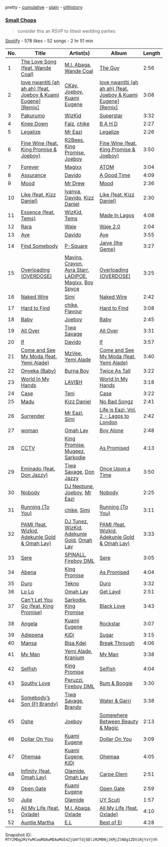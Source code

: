 pretty - [cumulative](/playlists/cumulative/37i9dQZF1DX18jYOKSXaB2.md) - [plain](/playlists/plain/37i9dQZF1DX18jYOKSXaB2) - [githistory](https://github.githistory.xyz/mackorone/spotify-playlist-archive/blob/main/playlists/plain/37i9dQZF1DX18jYOKSXaB2)

### [Small Chops ](https://open.spotify.com/playlist/37i9dQZF1DX18jYOKSXaB2)

> consider this an RSVP to littest wedding parties

[Spotify](https://open.spotify.com/user/spotify) - 578 likes - 52 songs - 2 hr 51 min

| No. | Title | Artist(s) | Album | Length |
|---|---|---|---|---|
| 1 | [The Love Song \(feat\. Wande Coal\)](https://open.spotify.com/track/1Dv2XVRbsgjdvGVqFSVYUE) | [M.I\. Abaga](https://open.spotify.com/artist/0obuUG86gXYcMtRMNKaYKL), [Wande Coal](https://open.spotify.com/artist/1fYVmAFB7sC7eDoF3mJXla) | [The Guy](https://open.spotify.com/album/29rxfdTVf1LiDLwAF1qW8u) | 2:56 |
| 2 | [love nwantiti \(ah ah ah\) \[feat\. Joeboy & Kuami Eugene\] \[Remix\]](https://open.spotify.com/track/140dx97IbJbQhIMd7AaHeb) | [CKay](https://open.spotify.com/artist/048LktY5zMnakWq7PTtFrz), [Joeboy](https://open.spotify.com/artist/1XavfPKBpNjkOfxHINlMHF), [Kuami Eugene](https://open.spotify.com/artist/0GGKrcPOlBkmBzQDf2Ogkl) | [love nwantiti \(ah ah ah\) \[feat\. Joeboy & Kuami Eugene\] \[Remix\]](https://open.spotify.com/album/4mI7w8746bh2UPt2LGeeEl) | 3:08 |
| 3 | [Pakurumo](https://open.spotify.com/track/2EahSgwzCKSvJMM2BOzDDu) | [WizKid](https://open.spotify.com/artist/3tVQdUvClmAT7URs9V3rsp) | [Superstar](https://open.spotify.com/album/16xW2AvG6yVXJJ0ZYJ5Dlb) | 3:32 |
| 4 | [Knee Down](https://open.spotify.com/track/3ovSaVUTDOtxfDw5xh9qJ4) | [Falz](https://open.spotify.com/artist/2s187JqHC9kipPLBLWXubl), [chike](https://open.spotify.com/artist/6zK1M4TcabpLQMNmmG2P0Q) | [B A H D](https://open.spotify.com/album/4XPvTEJV2cW7UxVPDV1EU8) | 2:27 |
| 5 | [Legalize](https://open.spotify.com/track/1kd8fI9o55GNWvNOfzKcz5) | [Mr Eazi](https://open.spotify.com/artist/4TAoP0f9OuWZUesao43xUW) | [Legalize](https://open.spotify.com/album/1tEdcrmOZMzd3CACVkxvEV) | 2:26 |
| 6 | [Fine Wine \(feat\. King Promise & Joeboy\)](https://open.spotify.com/track/3E3WIVDBt4rX4N2kRrwSah) | [R2Bees](https://open.spotify.com/artist/0LFsP7WPfu5inz9a1amcE4), [King Promise](https://open.spotify.com/artist/4tIKaxUmpXzshok2yCnwdf), [Joeboy](https://open.spotify.com/artist/1XavfPKBpNjkOfxHINlMHF) | [Fine Wine \(feat\. King Promise & Joeboy\)](https://open.spotify.com/album/3f6FbIilED8NakLgcWAhqi) | 3:50 |
| 7 | [Forever](https://open.spotify.com/track/17NVTfQBL35FZMAN5nd1pD) | [Magixx](https://open.spotify.com/artist/0rskhjcLm5BxjwZDRs4142) | [ATOM](https://open.spotify.com/album/7FhB7PZyXqiiq5sFAfAqfg) | 3:04 |
| 8 | [Assurance](https://open.spotify.com/track/3ZJblAM95vwSKA5IUloPJh) | [Davido](https://open.spotify.com/artist/0Y3agQaa6g2r0YmHPOO9rh) | [A Good Time](https://open.spotify.com/album/0s3BbZlcqsUdAD8wIYdO5n) | 4:09 |
| 9 | [Mood](https://open.spotify.com/track/6MxDZfKKNsiYwescOFGyY0) | [Mr Drew](https://open.spotify.com/artist/4pW48O5XBTgEEJWfr8btdK) | [Mood](https://open.spotify.com/album/5bonVIdxHsDgtdmzdLzVSp) | 2:36 |
| 10 | [Like \(feat\. Kizz Daniel\)](https://open.spotify.com/track/5Zez1biAREA2C8706kdlIb) | [Iyanya](https://open.spotify.com/artist/3ZUn6LYxdmmPYQqBhFWI3h), [Davido](https://open.spotify.com/artist/0Y3agQaa6g2r0YmHPOO9rh), [Kizz Daniel](https://open.spotify.com/artist/1X6cBGnXpEpN7CmflLKmLV) | [Like \(feat\. Kizz Daniel\)](https://open.spotify.com/album/45UWuUIciHbsLfZeJhbuIB) | 2:30 |
| 11 | [Essence \(feat\. Tems\)](https://open.spotify.com/track/5FG7Tl93LdH117jEKYl3Cm) | [WizKid](https://open.spotify.com/artist/3tVQdUvClmAT7URs9V3rsp), [Tems](https://open.spotify.com/artist/687cZJR45JO7jhk1LHIbgq) | [Made In Lagos](https://open.spotify.com/album/6HpMdN52TfJAwVbmkrFeBN) | 4:08 |
| 12 | [Rara](https://open.spotify.com/track/6cUNVadrO35cer0wgG7vVY) | [Waje](https://open.spotify.com/artist/6RaKdMfhnMdLFXvsWSZaa0) | [Waje 2.0](https://open.spotify.com/album/6Nob3kE5M2ZpgsIoIjRJnH) | 2:04 |
| 13 | [Aye](https://open.spotify.com/track/7wh3ROxsX7i6GflbQGhGo7) | [Davido](https://open.spotify.com/artist/0Y3agQaa6g2r0YmHPOO9rh) | [Aye](https://open.spotify.com/album/54KREqr92Gm0dbTLGHp0JE) | 3:55 |
| 14 | [Find Somebody](https://open.spotify.com/track/5Pj1Fogn76Q2FE5JUMh50Q) | [P\-Square](https://open.spotify.com/artist/42IUN9kTPdUdI1kre6L7Wk) | [Jaiye \(Ihe Geme\)](https://open.spotify.com/album/6oW8k8yOtMA04ypds2IFC0) | 3:27 |
| 15 | [Overloading \(OVERDOSE\)](https://open.spotify.com/track/4lVEVXrlQlXPdYWMGTwrFe) | [Mavins](https://open.spotify.com/artist/5JWBXFlYkBy3n2oN1To790), [Crayon](https://open.spotify.com/artist/3Uv5hfyuC7TkLsQ6p4ikSb), [Ayra Starr](https://open.spotify.com/artist/3ZpEKRjHaHANcpk10u6Ntq), [LADIPOE](https://open.spotify.com/artist/379IT6Szv0zgnw4xrdu4mu), [Magixx](https://open.spotify.com/artist/0rskhjcLm5BxjwZDRs4142), [Boy Spyce](https://open.spotify.com/artist/6DUbLg2GQ7Dd7G9v6uwoPT) | [Overloading \(OVERDOSE\)](https://open.spotify.com/album/0PhRHHW803w4pHDJR4AUw8) | 3:25 |
| 16 | [Naked Wire](https://open.spotify.com/track/5sFwnVasc8RuDlatiNHOXN) | [Simi](https://open.spotify.com/artist/4Ns55iOSe1Im2WU2e1Eym0) | [Naked Wire](https://open.spotify.com/album/1GOlHRebm95q6OxmRwYdKG) | 2:42 |
| 17 | [Hard to Find](https://open.spotify.com/track/2DEfBwqL5U7OP3UFKQJ0cq) | [chike](https://open.spotify.com/artist/6zK1M4TcabpLQMNmmG2P0Q), [Flavour](https://open.spotify.com/artist/0oKNR4ahj1CPnK2kQmbOfo) | [Hard to Find](https://open.spotify.com/album/5OgLCYPqsqVdwlGEijUEpQ) | 3:08 |
| 18 | [Baby](https://open.spotify.com/track/0Yz6pPFinS7EKfaZRMY4uT) | [Joeboy](https://open.spotify.com/artist/1XavfPKBpNjkOfxHINlMHF) | [Baby](https://open.spotify.com/album/41pcUIAFrsou8ikyNIN8Kn) | 2:45 |
| 19 | [All Over](https://open.spotify.com/track/23nv9GP4iBcQsCyN1bj2nF) | [Tiwa Savage](https://open.spotify.com/artist/1hNaHKp2Za5YdOAG0WnRbc) | [All Over](https://open.spotify.com/album/3lrdjLWnNdopRayM1NrH1d) | 3:31 |
| 20 | [If](https://open.spotify.com/track/0XQuWhRG7qD7OYHKsgt0BN) | [Davido](https://open.spotify.com/artist/0Y3agQaa6g2r0YmHPOO9rh) | [If](https://open.spotify.com/album/1N4On17z3onc2NH2XgHdLx) | 3:57 |
| 21 | [Come and See My Moda \(feat\. Yemi Alade\)](https://open.spotify.com/track/5W4iLxBJknbKAjNAUSH2L5) | [MzVee](https://open.spotify.com/artist/5KaayuYfGzUkFP7PfrwVu9), [Yemi Alade](https://open.spotify.com/artist/7fKO99ryLDo8VocdtVvwZW) | [Come and See My Moda \(feat\. Yemi Alade\)](https://open.spotify.com/album/6SHyTplp5zoiYCtmCjCSSi) | 3:40 |
| 22 | [Onyeka \(Baby\)](https://open.spotify.com/track/2v52t6uTRjPIgnh9HHBAaf) | [Burna Boy](https://open.spotify.com/artist/3wcj11K77LjEY1PkEazffa) | [Twice As Tall](https://open.spotify.com/album/4moiYbxseWbPD2moVhOYje) | 3:22 |
| 23 | [World In My Hands](https://open.spotify.com/track/5bYIDjsBb5mjKQdNfFj0fJ) | [LAVI$H](https://open.spotify.com/artist/0bW7J4hzno0eMC5TFZfDou) | [World In My Hands](https://open.spotify.com/album/7mQHiL0qIDYoHqUiBQ5ImB) | 3:18 |
| 24 | [Case](https://open.spotify.com/track/5HqngsF3BE19077Ilnw7N5) | [Teni](https://open.spotify.com/artist/3ukrG1BmfEiuo0KDj8YTTS) | [Case](https://open.spotify.com/album/3vhhduoyZmze3Av47M9OvM) | 3:22 |
| 25 | [Madu](https://open.spotify.com/track/69vmMU3DyducrazXbFmOqH) | [Kizz Daniel](https://open.spotify.com/artist/1X6cBGnXpEpN7CmflLKmLV) | [No Bad Songz](https://open.spotify.com/album/0DpLAtDsBunoPN3V8ir3QS) | 2:41 |
| 26 | [Surrender](https://open.spotify.com/track/3IQ3XI5Q2RjGYKGzkwCA65) | [Mr Eazi](https://open.spotify.com/artist/4TAoP0f9OuWZUesao43xUW), [Simi](https://open.spotify.com/artist/4Ns55iOSe1Im2WU2e1Eym0) | [Life is Eazi, Vol\. 2 \- Lagos to London](https://open.spotify.com/album/76ONwEklilRE14yBV1e5td) | 2:42 |
| 27 | [woman](https://open.spotify.com/track/5v8Fxy6Zw8gOzi802lpDOt) | [Omah Lay](https://open.spotify.com/artist/5yOvAmpIR7hVxiS6Ls5DPO) | [Boy Alone](https://open.spotify.com/album/5NLjxx8nRy9ooUmgpOvfem) | 2:48 |
| 28 | [CCTV](https://open.spotify.com/track/6t2gwKDfIKmpB52te0mmXM) | [King Promise](https://open.spotify.com/artist/4tIKaxUmpXzshok2yCnwdf), [Mugeez](https://open.spotify.com/artist/2xU6IU13MYie8RcM54Ovt0), [Sarkodie](https://open.spotify.com/artist/01DTVE3KmoPogPZaOvMqO8) | [As Promised](https://open.spotify.com/album/11sPQhjZhUDue2hWycZJyX) | 4:13 |
| 29 | [Eminado \(feat\. Don Jazzy\)](https://open.spotify.com/track/3Gxold2xHisD55irEJ7du7) | [Tiwa Savage](https://open.spotify.com/artist/1hNaHKp2Za5YdOAG0WnRbc), [Don Jazzy](https://open.spotify.com/artist/3orxvFDFViCLknRO2O2m8a) | [Once Upon a Time](https://open.spotify.com/album/26VFfANkR1FYyyTwtCi4eG) | 3:50 |
| 30 | [Nobody](https://open.spotify.com/track/7MtpW10epOD3sUtURL5ZDu) | [DJ Neptune](https://open.spotify.com/artist/3L4ZO0ZaSe1qeucpQK8tBR), [Joeboy](https://open.spotify.com/artist/1XavfPKBpNjkOfxHINlMHF), [Mr Eazi](https://open.spotify.com/artist/4TAoP0f9OuWZUesao43xUW) | [Nobody](https://open.spotify.com/album/0ZLCpl3DOiOgsbSssovdgt) | 2:25 |
| 31 | [Running \(To You\)](https://open.spotify.com/track/5rTC3tKShDyYK0wk0rq96X) | [chike](https://open.spotify.com/artist/6zK1M4TcabpLQMNmmG2P0Q), [Simi](https://open.spotify.com/artist/4Ns55iOSe1Im2WU2e1Eym0) | [Running \(To You\)](https://open.spotify.com/album/0rwqdLBpVDxg3QKhxOfZmH) | 3:11 |
| 32 | [PAMI \(feat\. Wizkid, Adekunle Gold & Omah Lay\)](https://open.spotify.com/track/6iC4xfqow6iAsRhPh5IrWz) | [DJ Tunez](https://open.spotify.com/artist/64oW4P0vsDhlorOxZKQi6a), [WizKid](https://open.spotify.com/artist/3tVQdUvClmAT7URs9V3rsp), [Adekunle Gold](https://open.spotify.com/artist/2IK173RXLiCSQ8fhDlAb3s), [Omah Lay](https://open.spotify.com/artist/5yOvAmpIR7hVxiS6Ls5DPO) | [PAMI \(feat\. Wizkid, Adekunle Gold & Omah Lay\)](https://open.spotify.com/album/6OTNestAuAxK7wytwRiq9q) | 3:33 |
| 33 | [Sere](https://open.spotify.com/track/7IDrQtd8JrnExDCPSq0W90) | [SPINALL](https://open.spotify.com/artist/2NtQA3PY9chI8l65ejZLTP), [Fireboy DML](https://open.spotify.com/artist/75VKfyoBlkmrJFDqo1o2VY) | [Sere](https://open.spotify.com/album/32hcgwyvVbizVzvyIGLfTT) | 3:05 |
| 34 | [Abena](https://open.spotify.com/track/4lICAx8Aqp6rRV2jfklUYu) | [King Promise](https://open.spotify.com/artist/4tIKaxUmpXzshok2yCnwdf) | [As Promised](https://open.spotify.com/album/11sPQhjZhUDue2hWycZJyX) | 4:04 |
| 35 | [Duro](https://open.spotify.com/track/4t59zVbRoCgnvyQ9hM3xP1) | [Tekno](https://open.spotify.com/artist/6IhG3Yxm3UW98jhyBvrIut) | [Duro](https://open.spotify.com/album/6CIcLjMo4Wjnj2zp6dQSTH) | 3:32 |
| 36 | [Lo Lo](https://open.spotify.com/track/20hZEnFjyvUIk4YkONRGMZ) | [Omah Lay](https://open.spotify.com/artist/5yOvAmpIR7hVxiS6Ls5DPO) | [Get Layd](https://open.spotify.com/album/2GsFfeO4XlGuOJMMJRhefL) | 2:51 |
| 37 | [Can't Let You Go \(feat\. King Promise\)](https://open.spotify.com/track/60HGKB4wbcZhClLTYIjzNw) | [Sarkodie](https://open.spotify.com/artist/01DTVE3KmoPogPZaOvMqO8), [King Promise](https://open.spotify.com/artist/4tIKaxUmpXzshok2yCnwdf) | [Black Love](https://open.spotify.com/album/38LPmNiFu2NPdKAPAYb7ct) | 3:43 |
| 38 | [Angela](https://open.spotify.com/track/0pPaHAsyHLYt45J42IXKuG) | [Kuami Eugene](https://open.spotify.com/artist/0GGKrcPOlBkmBzQDf2Ogkl) | [Rockstar](https://open.spotify.com/album/36YUG83DWnCl46Xwsad6lb) | 3:07 |
| 39 | [Adiepena](https://open.spotify.com/track/4wIhfF7Vfuku8za0g1sZge) | [KiDi](https://open.spotify.com/artist/14PimM6ohO2gYftuwTam9V) | [Sugar](https://open.spotify.com/album/4kVDoG1DZEIyLsULmAosQX) | 3:15 |
| 40 | [Mansa](https://open.spotify.com/track/3Aajl2Cw5V0KOIyIbHg6rT) | [Bisa Kdei](https://open.spotify.com/artist/4AN8jBgYwV1ieMsX1Ntxwc) | [Break Through](https://open.spotify.com/album/28sexcZHZO8Af5fg5rgwYL) | 4:06 |
| 41 | [My Man](https://open.spotify.com/track/6VaZy3CmYDMafPC6myZDeZ) | [Yemi Alade](https://open.spotify.com/artist/7fKO99ryLDo8VocdtVvwZW), [Kranium](https://open.spotify.com/artist/1LKo6ZA3RNvKtLa6zDu32S) | [My Man](https://open.spotify.com/album/2P0BnbvscGJpuGBlCUEIUA) | 3:38 |
| 42 | [Selfish](https://open.spotify.com/track/01VOoRJ86VrIIPPlMlJ06Y) | [King Promise](https://open.spotify.com/artist/4tIKaxUmpXzshok2yCnwdf) | [Selfish](https://open.spotify.com/album/4TxdkXdMxDBgRapJazxSkI) | 4:04 |
| 43 | [Southy Love](https://open.spotify.com/track/06mcgnr3eJ8cF8ed0WfdPA) | [Peruzzi](https://open.spotify.com/artist/5ywjxFhmhHGQBsK3DundNf), [Fireboy DML](https://open.spotify.com/artist/75VKfyoBlkmrJFDqo1o2VY) | [Rum & Boogie](https://open.spotify.com/album/0XVVlqghvytvnjjIeZakYC) | 3:30 |
| 44 | [Somebody’s Son \(Ft Brandy\)](https://open.spotify.com/track/3Z9B9GQ2fFx4IRCG8bbWys) | [Tiwa Savage](https://open.spotify.com/artist/1hNaHKp2Za5YdOAG0WnRbc), [Brandy](https://open.spotify.com/artist/05oH07COxkXKIMt6mIPRee) | [Water & Garri](https://open.spotify.com/album/4kaFvICfRtvFJawQ6p7VSW) | 3:38 |
| 45 | [Oshe](https://open.spotify.com/track/5IPbL3A6dxajsR5VAlNkuN) | [Joeboy](https://open.spotify.com/artist/1XavfPKBpNjkOfxHINlMHF) | [Somewhere Between Beauty & Magic](https://open.spotify.com/album/5wMGH7IDoHYCZHgSivY3ko) | 2:13 |
| 46 | [Dollar On You](https://open.spotify.com/track/6ftfTiJhWNZskedEv5ZYM0) | [Kuami Eugene](https://open.spotify.com/artist/0GGKrcPOlBkmBzQDf2Ogkl) | [Dollar On You](https://open.spotify.com/album/2eZBiiR0ojio53AhwS3JPF) | 3:09 |
| 47 | [Ohemaa](https://open.spotify.com/track/0kRy7nW9uIdvBK0Xr90U9W) | [Kuami Eugene](https://open.spotify.com/artist/0GGKrcPOlBkmBzQDf2Ogkl), [KiDi](https://open.spotify.com/artist/14PimM6ohO2gYftuwTam9V) | [Ohemaa](https://open.spotify.com/album/0gOlMRtoFxvMUAfyLtIJ1h) | 4:05 |
| 48 | [Infinity \(feat\. Omah Lay\)](https://open.spotify.com/track/5DS9LiyEdw2zY8bM6kjjgM) | [Olamide](https://open.spotify.com/artist/4ovtyvs7j1jSmwhkBGHqSr), [Omah Lay](https://open.spotify.com/artist/5yOvAmpIR7hVxiS6Ls5DPO) | [Carpe Diem](https://open.spotify.com/album/6fG2eFCgUmytQWL6umtsCh) | 2:51 |
| 49 | [Open Gate](https://open.spotify.com/track/4tKpMrJrClcxp6EAc1PeLu) | [Kuami Eugene](https://open.spotify.com/artist/0GGKrcPOlBkmBzQDf2Ogkl) | [Open Gate](https://open.spotify.com/album/1KzYxd51HBeLtJ3ZW2w3TY) | 2:59 |
| 50 | [Julie](https://open.spotify.com/track/58f9RS1Wkaapezwhu5Cu3L) | [Olamide](https://open.spotify.com/artist/4ovtyvs7j1jSmwhkBGHqSr) | [UY Scuti](https://open.spotify.com/album/2nDH1AOBaaugSngw9Yiwyw) | 1:57 |
| 51 | [All My Life \(feat\. Oxlade\)](https://open.spotify.com/track/3LX3pPK1cQYDPNyxY4DM2M) | [M.I\. Abaga](https://open.spotify.com/artist/0obuUG86gXYcMtRMNKaYKL), [Oxlade](https://open.spotify.com/artist/3WTrdbZU99dgTtt3ZkyamT) | [All My Life \(feat\. Oxlade\)](https://open.spotify.com/album/5FhkyiAok4WxNKalz0saPJ) | 4:10 |
| 52 | [Auntie Martha](https://open.spotify.com/track/7KJk6qepGGM1Nl8gsLZhW3) | [E.L](https://open.spotify.com/artist/3mUnqlNBdoohi6s287lxel) | [Best of El](https://open.spotify.com/album/5kH9iKfsMVoHfl9UgZhh5d) | 4:28 |

Snapshot ID: `MTY2MDg2MzYwMCwwMDAwMDAwMGE4ZjQ4YTdjODliM2M0NjJkMjZlNDg1ZDViNjYxYjVh`
